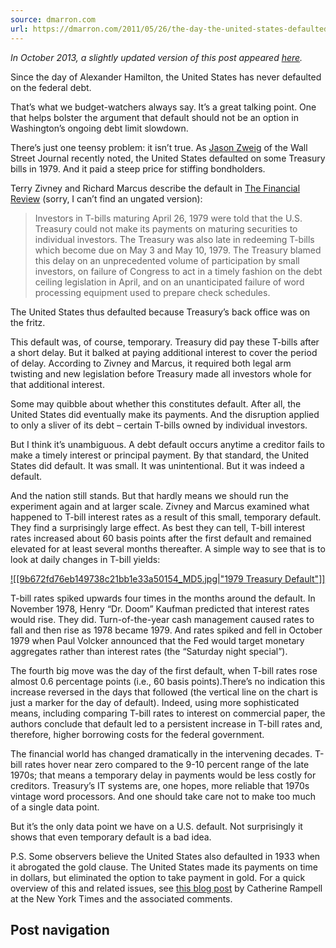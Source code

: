 ```yaml
---
source: dmarron.com
url: https://dmarron.com/2011/05/26/the-day-the-united-states-defaulted-on-treasury-bills/
---
```


_In October 2013, a slightly updated version of this post appeared [here](http://dmarron.com/2013/10/04/actually-the-united-states-has-defaulted/)._

Since the day of Alexander Hamilton, the United States has never defaulted on the federal debt.

That’s what we budget-watchers always say. It’s a great talking point. One that helps bolster the argument that default should not be an option in Washington’s ongoing debt limit slowdown.

There’s just one teensy problem: it isn’t true. As [Jason Zweig](http://online.wsj.com/article/SB10001424052748704083904576335420994526968.html?mod=WSJ_PersonalFinance_PF2) of the Wall Street Journal recently noted, the United States defaulted on some Treasury bills in 1979. And it paid a steep price for stiffing bondholders.

Terry Zivney and Richard Marcus describe the default in [The Financial Review](http://econpapers.repec.org/article/blafinrev/v_3a24_3ay_3a1989_3ai_3a3_3ap_3a475-89.htm) (sorry, I can’t find an ungated version):

> Investors in T-bills maturing April 26, 1979 were told that the U.S. Treasury could not make its payments on maturing securities to individual investors. The Treasury was also late in redeeming T-bills which become due on May 3 and May 10, 1979. The Treasury blamed this delay on an unprecedented volume of participation by small investors, on failure of Congress to act in a timely fashion on the debt ceiling legislation in April, and on an unanticipated failure of word processing equipment used to prepare check schedules.

The United States thus defaulted because Treasury’s back office was on the fritz.

This default was, of course, temporary. Treasury did pay these T-bills after a short delay. But it balked at paying additional interest to cover the period of delay. According to Zivney and Marcus, it required both legal arm twisting and new legislation before Treasury made all investors whole for that additional interest.

Some may quibble about whether this constitutes default. After all, the United States did eventually make its payments. And the disruption applied to only a sliver of its debt – certain T-bills owned by individual investors.

But I think it’s unambiguous. A debt default occurs anytime a creditor fails to make a timely interest or principal payment. By that standard, the United States did default. It was small. It was unintentional. But it was indeed a default.

And the nation still stands. But that hardly means we should run the experiment again and at larger scale. Zivney and Marcus examined what happened to T-bill interest rates as a result of this small, temporary default. They find a surprisingly large effect. As best they can tell, T-bill interest rates increased about 60 basis points after the first default and remained elevated for at least several months thereafter. A simple way to see that is to look at daily changes in T-bill yields:

[![[9b672fd76eb149738c21bb1e33a50154_MD5.jpg|"1979 Treasury Default"]]](https://i0.wp.com/dmarron.com/wp-content/uploads/2011/05/1979-treasury-default.jpg)

T-bill rates spiked upwards four times in the months around the default. In November 1978, Henry “Dr. Doom” Kaufman predicted that interest rates would rise. They did. Turn-of-the-year cash management caused rates to fall and then rise as 1978 became 1979. And rates spiked and fell in October 1979 when Paul Volcker announced that the Fed would target monetary aggregates rather than interest rates (the “Saturday night special”).

The fourth big move was the day of the first default, when T-bill rates rose almost 0.6 percentage points (i.e., 60 basis points).There’s no indication this increase reversed in the days that followed (the vertical line on the chart is just a marker for the day of default). Indeed, using more sophisticated means, including comparing T-bill rates to interest on commercial paper, the authors conclude that default led to a persistent increase in T-bill rates and, therefore, higher borrowing costs for the federal government.

The financial world has changed dramatically in the intervening decades. T-bill rates hover near zero compared to the 9-10 percent range of the late 1970s; that means a temporary delay in payments would be less costly for creditors. Treasury’s IT systems are, one hopes, more reliable that 1970s vintage word processors. And one should take care not to make too much of a single data point.

But it’s the only data point we have on a U.S. default. Not surprisingly it shows that even temporary default is a bad idea.

P.S. Some observers believe the United States also defaulted in 1933 when it abrogated the gold clause. The United States made its payments on time in dollars, but eliminated the option to take payment in gold. For a quick overview of this and related issues, see [this blog post](http://economix.blogs.nytimes.com/2011/01/04/fearing-another-u-s-debt-default/) by Catherine Rampell at the New York Times and the associated comments.

## Post navigation
